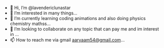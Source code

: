 - 👋 Hi, I’m @lavendericlunastar
- 👀 I’m interested in many things...
- 🌱 I’m currently learning coding animations and also doing physics chemistry mathss...
- 💞️ I’m looking to collaborate on any topic that can pay me and im interest in ...
- 📫 How to reach me via gmail aaryaam54@gmail.com...

<!---
lavendericlunastar/lavendericlunastar is a ✨ special ✨ repository because its `README.md` (this file) appears on your GitHub profile.
You can click the Preview link to take a look at your changes.
--->
